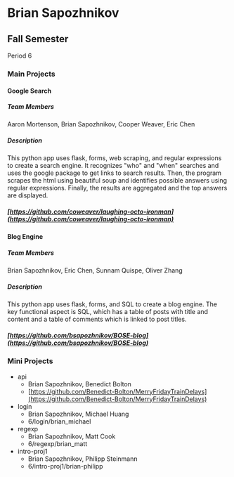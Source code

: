 # Brian Sapozhnikov
## Fall Semester
Period 6
### Main Projects ###
#### Google Search ####
##### Team Members #####
Aaron Mortenson, Brian Sapozhnikov, Cooper Weaver, Eric Chen
##### Description #####
This python app uses flask, forms, web scraping, and regular expressions to create a search engine. It recognizes "who" and "when" searches and uses the google package to get links to search results. Then, the program scrapes the html using beautiful soup and identifies possible answers using regular expressions. Finally, the results are aggregated and the top answers are displayed.
##### [https://github.com/coweaver/laughing-octo-ironman](https://github.com/coweaver/laughing-octo-ironman) #####
#### Blog Engine ####
##### Team Members #####
Brian Sapozhnikov, Eric Chen, Sunnam Quispe, Oliver Zhang
##### Description #####
This python app uses flask, forms, and SQL to create a blog engine. The key functional aspect is SQL, which has a table of posts with title and content and a table of comments which is linked to post titles.
##### [https://github.com/bsapozhnikov/BOSE-blog](https://github.com/bsapozhnikov/BOSE-blog) #####
### Mini Projects ###
   * api
     * Brian Sapozhnikov, Benedict Bolton
     * [https://github.com/Benedict-Bolton/MerryFridayTrainDelays](https://github.com/Benedict-Bolton/MerryFridayTrainDelays)
   * login
     * Brian Sapozhnikov, Michael Huang
     * 6/login/brian_michael
   * regexp
     * Brian Sapozhnikov, Matt Cook
     * 6/regexp/brian_matt
   * intro-proj1
     * Brian Sapozhnikov, Philipp Steinmann
     * 6/intro-proj1/brian-philipp

